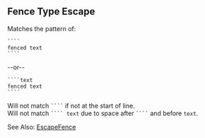 ## Fence Type Escape

Matches the pattern of:

~~~text
````
fenced text
````
~~~

--or--

~~~text
````text
fenced text
````
~~~

Will not match <code>&#96;&#96;&#96;&#96;</code> if not at the start of line.  
Will not match <code>&#96;&#96;&#96;&#96;   text</code> due to space after <code>&#96;&#96;&#96;&#96;</code> and before `text`.

See Also: [EscapeFence](/grunt-build-include/classes/fences.escapefence.html)  